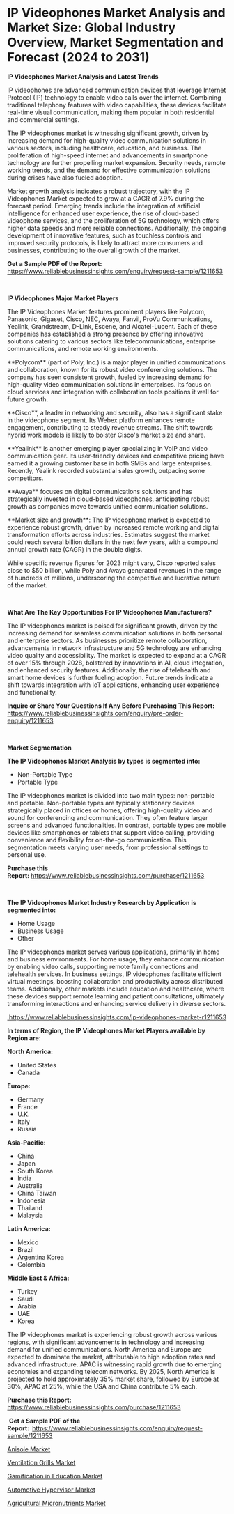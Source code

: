 <p><h1>IP Videophones Market Analysis and Market Size: Global Industry Overview, Market Segmentation and Forecast (2024 to 2031)</h1></p><p><strong>IP Videophones Market Analysis and Latest Trends</strong></p>
<p><p>IP videophones are advanced communication devices that leverage Internet Protocol (IP) technology to enable video calls over the internet. Combining traditional telephony features with video capabilities, these devices facilitate real-time visual communication, making them popular in both residential and commercial settings.</p><p>The IP videophones market is witnessing significant growth, driven by increasing demand for high-quality video communication solutions in various sectors, including healthcare, education, and business. The proliferation of high-speed internet and advancements in smartphone technology are further propelling market expansion. Security needs, remote working trends, and the demand for effective communication solutions during crises have also fueled adoption.</p><p>Market growth analysis indicates a robust trajectory, with the IP Videophones Market expected to grow at a CAGR of 7.9% during the forecast period. Emerging trends include the integration of artificial intelligence for enhanced user experience, the rise of cloud-based videophone services, and the proliferation of 5G technology, which offers higher data speeds and more reliable connections. Additionally, the ongoing development of innovative features, such as touchless controls and improved security protocols, is likely to attract more consumers and businesses, contributing to the overall growth of the market.</p></p>
<p><strong>Get a Sample PDF of the Report:&nbsp;</strong> <a href="https://www.reliablebusinessinsights.com/enquiry/request-sample/1211653?utm_campaign=1091&utm_medium=2&utm_source=Github&utm_content=ia&utm_term=18112024&utm_id=ip-videophones">https://www.reliablebusinessinsights.com/enquiry/request-sample/1211653</a></p>
<p>&nbsp;</p>
<p><strong>IP Videophones Major Market Players</strong></p>
<p><p>The IP Videophones Market features prominent players like Polycom, Panasonic, Gigaset, Cisco, NEC, Avaya, Fanvil, ProVu Communications, Yealink, Grandstream, D-Link, Escene, and Alcatel-Lucent. Each of these companies has established a strong presence by offering innovative solutions catering to various sectors like telecommunications, enterprise communications, and remote working environments.</p><p>**Polycom** (part of Poly, Inc.) is a major player in unified communications and collaboration, known for its robust video conferencing solutions. The company has seen consistent growth, fueled by increasing demand for high-quality video communication solutions in enterprises. Its focus on cloud services and integration with collaboration tools positions it well for future growth. </p><p>**Cisco**, a leader in networking and security, also has a significant stake in the videophone segment. Its Webex platform enhances remote engagement, contributing to steady revenue streams. The shift towards hybrid work models is likely to bolster Cisco's market size and share.</p><p>**Yealink** is another emerging player specializing in VoIP and video communication gear. Its user-friendly devices and competitive pricing have earned it a growing customer base in both SMBs and large enterprises. Recently, Yealink recorded substantial sales growth, outpacing some competitors.</p><p>**Avaya** focuses on digital communications solutions and has strategically invested in cloud-based videophones, anticipating robust growth as companies move towards unified communication solutions. </p><p>**Market size and growth**: The IP videophone market is expected to experience robust growth, driven by increased remote working and digital transformation efforts across industries. Estimates suggest the market could reach several billion dollars in the next few years, with a compound annual growth rate (CAGR) in the double digits. </p><p>While specific revenue figures for 2023 might vary, Cisco reported sales close to $50 billion, while Poly and Avaya generated revenues in the range of hundreds of millions, underscoring the competitive and lucrative nature of the market.</p></p>
<p>&nbsp;</p>
<p><strong>What Are The Key Opportunities For IP Videophones Manufacturers?</strong></p>
<p><p>The IP videophones market is poised for significant growth, driven by the increasing demand for seamless communication solutions in both personal and enterprise sectors. As businesses prioritize remote collaboration, advancements in network infrastructure and 5G technology are enhancing video quality and accessibility. The market is expected to expand at a CAGR of over 15% through 2028, bolstered by innovations in AI, cloud integration, and enhanced security features. Additionally, the rise of telehealth and smart home devices is further fueling adoption. Future trends indicate a shift towards integration with IoT applications, enhancing user experience and functionality.</p></p>
<p><strong>Inquire or Share Your Questions If Any Before Purchasing This Report:</strong> <a href="https://www.reliablebusinessinsights.com/enquiry/pre-order-enquiry/1211653?utm_campaign=1091&utm_medium=2&utm_source=Github&utm_content=ia&utm_term=18112024&utm_id=ip-videophones">https://www.reliablebusinessinsights.com/enquiry/pre-order-enquiry/1211653</a></p>
<p>&nbsp;</p>
<p><strong>Market Segmentation</strong></p>
<p><strong>The IP Videophones Market Analysis by types is segmented into:</strong></p>
<p><ul><li>Non-Portable Type</li><li>Portable Type</li></ul></p>
<p><p>The IP videophones market is divided into two main types: non-portable and portable. Non-portable types are typically stationary devices strategically placed in offices or homes, offering high-quality video and sound for conferencing and communication. They often feature larger screens and advanced functionalities. In contrast, portable types are mobile devices like smartphones or tablets that support video calling, providing convenience and flexibility for on-the-go communication. This segmentation meets varying user needs, from professional settings to personal use.</p></p>
<p><strong>Purchase this Report:&nbsp;</strong><a href="https://www.reliablebusinessinsights.com/purchase/1211653?utm_campaign=1091&utm_medium=2&utm_source=Github&utm_content=ia&utm_term=18112024&utm_id=ip-videophones">https://www.reliablebusinessinsights.com/purchase/1211653</a></p>
<p>&nbsp;</p>
<p><strong>The IP Videophones Market Industry Research by Application is segmented into:</strong></p>
<p><ul><li>Home Usage</li><li>Business Usage</li><li>Other</li></ul></p>
<p><p>The IP videophones market serves various applications, primarily in home and business environments. For home usage, they enhance communication by enabling video calls, supporting remote family connections and telehealth services. In business settings, IP videophones facilitate efficient virtual meetings, boosting collaboration and productivity across distributed teams. Additionally, other markets include education and healthcare, where these devices support remote learning and patient consultations, ultimately transforming interactions and enhancing service delivery in diverse sectors.</p></p>
<p><a href="https://www.reliablebusinessinsights.com/ip-videophones-market-r1211653?utm_campaign=1091&utm_medium=2&utm_source=Github&utm_content=ia&utm_term=18112024&utm_id=ip-videophones">&nbsp;https://www.reliablebusinessinsights.com/ip-videophones-market-r1211653</a></p>
<p><strong>In terms of Region, the IP Videophones Market Players available by Region are:</strong></p>
<p>
    <p> <strong> North America: </strong>
        <ul>
            <li>United States</li>
            <li>Canada</li>
        </ul>
        </p> 
    <p> <strong> Europe: </strong>
        <ul>
            <li>Germany</li>
            <li>France</li>
            <li>U.K.</li>
            <li>Italy</li>
            <li>Russia</li>
        </ul>
        </p> 
    <p> <strong> Asia-Pacific: </strong>
        <ul>
            <li>China</li>
            <li>Japan</li>
            <li>South Korea</li>
            <li>India</li>
            <li>Australia</li>
            <li>China Taiwan</li>
            <li>Indonesia</li>
            <li>Thailand</li>
            <li>Malaysia</li>
        </ul>
        </p> 
    <p> <strong> Latin America: </strong>
        <ul>
            <li>Mexico</li>
            <li>Brazil</li>
            <li>Argentina Korea</li>
            <li>Colombia</li>
        </ul>
        </p> 
    <p> <strong> Middle East & Africa: </strong>
        <ul>
            <li>Turkey</li>
            <li>Saudi</li>
            <li>Arabia</li>
            <li>UAE</li>
            <li>Korea</li>
        </ul>
    </p>
    </p>
<p><p>The IP videophones market is experiencing robust growth across various regions, with significant advancements in technology and increasing demand for unified communications. North America and Europe are expected to dominate the market, attributable to high adoption rates and advanced infrastructure. APAC is witnessing rapid growth due to emerging economies and expanding telecom networks. By 2025, North America is projected to hold approximately 35% market share, followed by Europe at 30%, APAC at 25%, while the USA and China contribute 5% each.</p></p>
<p><strong>Purchase this Report: </strong><a href="https://www.reliablebusinessinsights.com/purchase/1211653?utm_campaign=1091&utm_medium=2&utm_source=Github&utm_content=ia&utm_term=18112024&utm_id=ip-videophones">https://www.reliablebusinessinsights.com/purchase/1211653</a></p>
<p>&nbsp;<strong>Get a Sample PDF of the Report:&nbsp;&nbsp;</strong><a href="https://www.reliablebusinessinsights.com/enquiry/request-sample/1211653?utm_campaign=1091&utm_medium=2&utm_source=Github&utm_content=ia&utm_term=18112024&utm_id=ip-videophones">https://www.reliablebusinessinsights.com/enquiry/request-sample/1211653</a></p>
<p><strong></strong></p>
<p><p><a href="https://www.linkedin.com/pulse/global-anisole-market-trends-innovations-forward-looking-analysis-w6ffc?utm_campaign=1091&utm_medium=2&utm_source=Github&utm_content=ia&utm_term=18112024&utm_id=ip-videophones">Anisole Market</a></p><p><a href="https://github.com/Chiragrp22/Market-Research-Report-List-6/blob/main/ventilation-grills-market.md?utm_campaign=1091&utm_medium=2&utm_source=Github&utm_content=ia&utm_term=18112024&utm_id=ip-videophones">Ventilation Grills Market</a></p><p><a href="https://issuu.com/reportprime-2/docs/gamification-in-education-market-si_9dbfc73fb3785a?utm_campaign=1091&utm_medium=2&utm_source=Github&utm_content=ia&utm_term=18112024&utm_id=ip-videophones">Gamification in Education Market</a></p><p><a href="https://issuu.com/reportprime-2/docs/automotive-hypervisor-market-size-2_71c2c0522dee1a?utm_campaign=1091&utm_medium=2&utm_source=Github&utm_content=ia&utm_term=18112024&utm_id=ip-videophones">Automotive Hypervisor Market</a></p><p><a href="https://www.linkedin.com/pulse/global-agricultural-micronutrients-market-comprehensive-analysis-6forc?utm_campaign=1091&utm_medium=2&utm_source=Github&utm_content=ia&utm_term=18112024&utm_id=ip-videophones">Agricultural Micronutrients Market</a></p></p>